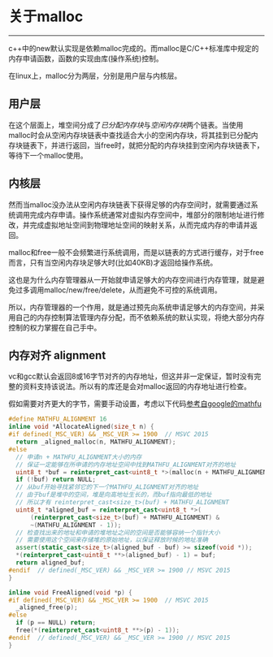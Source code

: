 # 关于malloc

---

c++中的new默认实现是依赖malloc完成的。而malloc是C/C++标准库中规定的内存申请函数，函数的实现由库(操作系统)控制。

在linux上，malloc分为两层，分别是用户层与内核层。

## 用户层

在这个层面上，堆空间分成了*已分配内存块*与*空闲内存块*两个链表。当使用malloc时会从空闲内存块链表中查找适合大小的空闲内存块，将其挂到已分配内存块链表下，并进行返回，当free时，就把分配的内存块挂到空闲内存块链表下，等待下一个malloc使用。

## 内核层

然而当malloc没办法从空闲内存块链表下获得足够的内存空间时，就需要通过系统调用完成内存申请。操作系统通常对虚拟内存空间中，堆部分的限制地址进行修改，并完成虚拟地址空间到物理地址空间的映射关系，从而完成内存的申请并返回。

malloc和free一般不会频繁进行系统调用，而是以链表的方式进行缓存，对于free而言，只有当空闲内存块足够大时(比如40KB)才返回给操作系统。

这也是为什么内存管理器从一开始就申请足够大的内存空间进行内存管理，就是避免过多调用malloc/new/free/delete，从而避免不可控的系统调用。



所以，内存管理器的一个作用，就是通过预先向系统申请足够大的内存空间，并采用自己的内存控制算法管理内存分配，而不依赖系统的默认实现，将绝大部分内存控制的权力掌握在自己手中。



## 内存对齐 alignment

vc和gcc默认会返回8或16字节对齐的内存地址，但这并非一定保证，暂时没有完整的资料支持该说法。所以有的库还是会对malloc返回的内存地址进行检查。

假如需要对齐更大的字节，需要手动设置，考虑以下代码[参考自google的mathfu](https://google.github.io/mathfu)

```c++
#define MATHFU_ALIGNMENT 16
inline void *AllocateAligned(size_t n) {
#if defined(_MSC_VER) && _MSC_VER >= 1900  // MSVC 2015
  return _aligned_malloc(n, MATHFU_ALIGNMENT);
#else
  // 申请n + MATHFU_ALIGNMENT大小的内存
  // 保证一定能够在所申请的内存地址空间中找到MATHFU_ALIGNMENT对齐的地址
  uint8_t *buf = reinterpret_cast<uint8_t *>(malloc(n + MATHFU_ALIGNMENT));
  if (!buf) return NULL;
  // 从buf开始寻找紧邻它的下一个MATHFU_ALIGNMENT对齐的地址
  // 由于buf是堆中的空间，堆是向高地址生长的，而buf指向最低的地址
  // 所以才有 reinterpret_cast<size_t>(buf) + MATHFU_ALIGNMENT
  uint8_t *aligned_buf = reinterpret_cast<uint8_t *>(
      (reinterpret_cast<size_t>(buf) + MATHFU_ALIGNMENT) &
      ~(MATHFU_ALIGNMENT - 1));
  // 检查找出来的地址和申请的堆地址之间的空间是否能够容纳一个指针大小
  // 需要使用这个空间来存储堆的原始地址，以保证释放时候的地址准确
  assert(static_cast<size_t>(aligned_buf - buf) >= sizeof(void *));
  *(reinterpret_cast<uint8_t **>(aligned_buf) - 1) = buf;
  return aligned_buf;
#endif  // defined(_MSC_VER) && _MSC_VER >= 1900 // MSVC 2015
}

inline void FreeAligned(void *p) {
#if defined(_MSC_VER) && _MSC_VER >= 1900  // MSVC 2015
  _aligned_free(p);
#else
  if (p == NULL) return;
  free(*(reinterpret_cast<uint8_t **>(p) - 1));
#endif  // defined(_MSC_VER) && _MSC_VER >= 1900 // MSVC 2015
}
```

